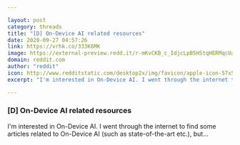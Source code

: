 ```yaml
---

layout: post
category: threads
title: "[D] On-Device AI related resources"
date: 2020-09-27 04:57:26
link: https://vrhk.co/333K6MK
image: https://external-preview.redd.it/r-mKvCKB_c_IdjcLpB5HStqHERMqcUaOinTgUChhxZo.jpg?width=1200&height=628.272251309&auto=webp&crop=1200:628.272251309,smart&s=5770f228b26d0ee91851dacab59700fc1de427b9
domain: reddit.com
author: "reddit"
icon: http://www.redditstatic.com/desktop2x/img/favicon/apple-icon-57x57.png
excerpt: "I'm interested in On-Device AI. I went through the internet to find some articles related to On-Device AI (such as state-of-the-art etc.), but..."

---
```


### [D] On-Device AI related resources

I'm interested in On-Device AI. I went through the internet to find some articles related to On-Device AI (such as state-of-the-art etc.), but...